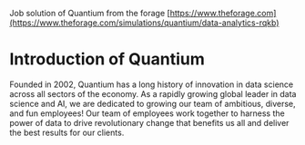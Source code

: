 Job solution of Quantium from the forage [https://www.theforage.com](https://www.theforage.com/simulations/quantium/data-analytics-rqkb)
# Introduction of Quantium
Founded in 2002, Quantium has a long history of innovation in data science across all sectors of the economy. As a rapidly growing global leader in data science and AI, we are dedicated to growing our team of ambitious, diverse, and fun employees! Our team of employees work together to harness the power of data to drive revolutionary change that benefits us all and deliver the best results for our clients.




